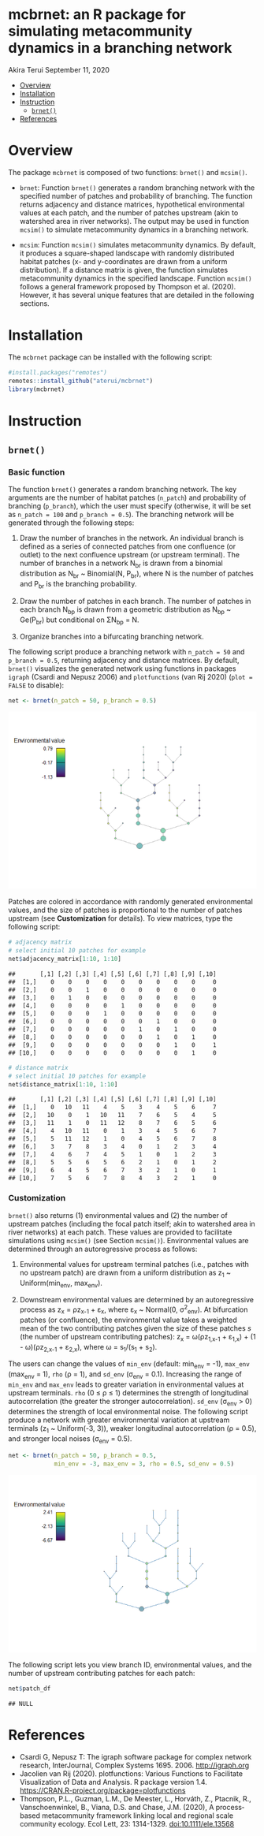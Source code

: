 mcbrnet: an R package for simulating metacommunity dynamics in a
branching network
================
Akira Terui
September 11, 2020

  - [Overview](#overview)
  - [Installation](#installation)
  - [Instruction](#instruction)
      - [`brnet()`](#brnet)
  - [References](#references)

# Overview

The package `mcbrnet` is composed of two functions: `brnet()` and
`mcsim()`.

  - `brnet`: Function `brnet()` generates a random branching network
    with the specified number of patches and probability of branching.
    The function returns adjacency and distance matrices, hypothetical
    environmental values at each patch, and the number of patches
    upstream (akin to watershed area in river networks). The output may
    be used in function `mcsim()` to simulate metacommunity dynamics in
    a branching network.

  - `mcsim`: Function `mcsim()` simulates metacommunity dynamics. By
    default, it produces a square-shaped landscape with randomly
    distributed habitat patches (x- and y-coordinates are drawn from a
    uniform distribution). If a distance matrix is given, the function
    simulates metacommunity dynamics in the specified landscape.
    Function `mcsim()` follows a general framework proposed by Thompson
    et al. (2020). However, it has several unique features that are
    detailed in the following sections.

# Installation

The `mcbrnet` package can be installed with the following script:

``` r
#install.packages("remotes")
remotes::install_github("aterui/mcbrnet")
library(mcbrnet)
```

# Instruction

## `brnet()`

### Basic function

The function `brnet()` generates a random branching network. The key
arguments are the number of habitat patches (`n_patch`) and probability
of branching (`p_branch`), which the user must specify (otherwise, it
will be set as `n_patch = 100` and `p_branch = 0.5`). The branching
network will be generated through the following steps:

1.  Draw the number of branches in the network. An individual branch is
    defined as a series of connected patches from one confluence (or
    outlet) to the next confluence upstream (or upstream terminal). The
    number of branches in a network N<sub>br</sub> is drawn from a
    binomial distribution as N<sub>br</sub> \~ Binomial(N,
    P<sub>br</sub>), where N is the number of patches and P<sub>br</sub>
    is the branching probability.

2.  Draw the number of patches in each branch. The number of patches in
    each branch N<sub>bp</sub> is drawn from a geometric distribution as
    N<sub>bp</sub> \~ Ge(P<sub>br</sub>) but conditional on
    ΣN<sub>bp</sub> = N.

3.  Organize branches into a bifurcating branching network.

The following script produce a branching network with `n_patch = 50` and
`p_branch = 0.5`, returning adjacency and distance matrices. By default,
`brnet()` visualizes the generated network using functions in packages
`igraph` (Csardi and Nepusz 2006) and `plotfunctions` (van Rij 2020)
(`plot = FALSE` to disable):

``` r
net <- brnet(n_patch = 50, p_branch = 0.5)
```

![](README_files/figure-gfm/brnet_instruction_1-1.png)<!-- -->

Patches are colored in accordance with randomly generated environmental
values, and the size of patches is proportional to the number of patches
upstream (see **Customization** for details). To view matrices, type the
following script:

``` r
# adjacency matrix
# select initial 10 patches for example
net$adjacency_matrix[1:10, 1:10]
```

    ##       [,1] [,2] [,3] [,4] [,5] [,6] [,7] [,8] [,9] [,10]
    ##  [1,]    0    0    0    0    0    0    0    0    0     0
    ##  [2,]    0    0    1    0    0    0    0    0    0     0
    ##  [3,]    0    1    0    0    0    0    0    0    0     0
    ##  [4,]    0    0    0    0    1    0    0    0    0     0
    ##  [5,]    0    0    0    1    0    0    0    0    0     0
    ##  [6,]    0    0    0    0    0    0    1    0    0     0
    ##  [7,]    0    0    0    0    0    1    0    1    0     0
    ##  [8,]    0    0    0    0    0    0    1    0    1     0
    ##  [9,]    0    0    0    0    0    0    0    1    0     1
    ## [10,]    0    0    0    0    0    0    0    0    1     0

``` r
# distance matrix
# select initial 10 patches for example
net$distance_matrix[1:10, 1:10]
```

    ##       [,1] [,2] [,3] [,4] [,5] [,6] [,7] [,8] [,9] [,10]
    ##  [1,]    0   10   11    4    5    3    4    5    6     7
    ##  [2,]   10    0    1   10   11    7    6    5    4     5
    ##  [3,]   11    1    0   11   12    8    7    6    5     6
    ##  [4,]    4   10   11    0    1    3    4    5    6     7
    ##  [5,]    5   11   12    1    0    4    5    6    7     8
    ##  [6,]    3    7    8    3    4    0    1    2    3     4
    ##  [7,]    4    6    7    4    5    1    0    1    2     3
    ##  [8,]    5    5    6    5    6    2    1    0    1     2
    ##  [9,]    6    4    5    6    7    3    2    1    0     1
    ## [10,]    7    5    6    7    8    4    3    2    1     0

### Customization

`brnet()` also returns (1) environmental values and (2) the number of
upstream patches (including the focal patch itself; akin to watershed
area in river networks) at each patch. These values are provided to
facilitate simulations using `mcsim()` (see Section `mcsim()`).
Environmental values are determined through an autoregressive process as
follows:

1.  Environmental values for upstream terminal patches (i.e., patches
    with no upstream patch) are drawn from a uniform distribution as
    z<sub>1</sub> \~ Uniform(min<sub>env</sub>, max<sub>env</sub>).

2.  Downstream environmental values are determined by an autoregressive
    process as z<sub>x</sub> = ρz<sub>x-1</sub> + ε<sub>x</sub>, where
    ε<sub>x</sub> \~ Normal(0, σ<sup>2</sup><sub>env</sub>). At
    bifurcation patches (or confluence), the environmental value takes a
    weighted mean of the two contributing patches given the size of
    these patches *s* (the number of upstream contributing patches):
    z<sub>x</sub> = ω(ρz<sub>1,x-1</sub> + ε<sub>1,x</sub>) + (1 -
    ω)(ρz<sub>2,x-1</sub> + ε<sub>2,x</sub>), where ω =
    s<sub>1</sub>/(s<sub>1</sub> + s<sub>2</sub>).

The users can change the values of `min_env` (default: min<sub>env</sub>
= -1), `max_env` (max<sub>env</sub> = 1), `rho` (ρ = 1), and `sd_env`
(σ<sub>env</sub> = 0.1). Increasing the range of `min_env` and
`max_env` leads to greater variation in environmental values at upstream
terminals. `rho` (0 ≤ ρ ≤ 1) determines the strength of longitudinal
autocorrelation (the greater the stronger autocorrelation). `sd_env`
(σ<sub>env</sub> \> 0) determines the strength of local environmental
noise. The following script produce a network with greater environmental
variation at upstream terminals (z<sub>1</sub> \~ Uniform(-3, 3)),
weaker longitudinal autocorrelation (ρ = 0.5), and stronger local noises
(σ<sub>env</sub> = 0.5).

``` r
net <- brnet(n_patch = 50, p_branch = 0.5,
             min_env = -3, max_env = 3, rho = 0.5, sd_env = 0.5)
```

![](README_files/figure-gfm/brnet_instruction_2-1.png)<!-- -->

The following script lets you view branch ID, environmental values, and
the number of upstream contributing patches for each patch:

``` r
net$patch_df
```

    ## NULL

# References

  - Csardi G, Nepusz T: The igraph software package for complex network
    research, InterJournal, Complex Systems 1695. 2006.
    <http://igraph.org>
  - Jacolien van Rij (2020). plotfunctions: Various Functions to
    Facilitate Visualization of Data and Analysis. R package version
    1.4. <https://CRAN.R-project.org/package=plotfunctions>
  - Thompson, P.L., Guzman, L.M., De Meester, L., Horváth, Z., Ptacnik,
    R., Vanschoenwinkel, B., Viana, D.S. and Chase, J.M. (2020), A
    process‐based metacommunity framework linking local and regional
    scale community ecology. Ecol Lett, 23: 1314-1329.
    <doi:10.1111/ele.13568>
